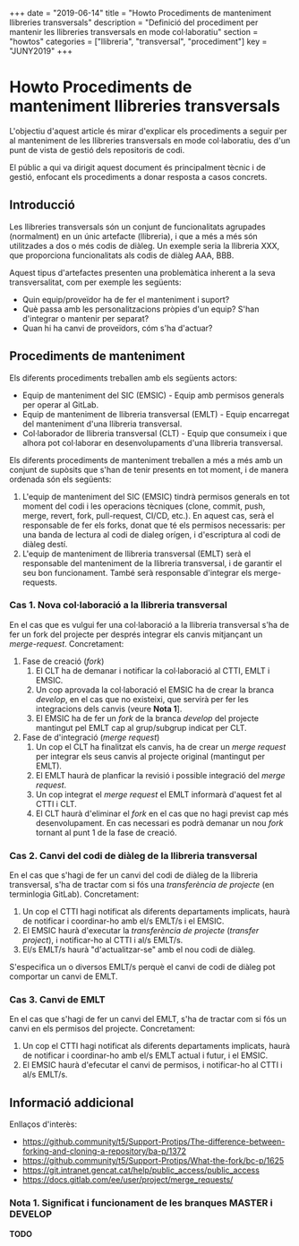 +++
date        = "2019-06-14"
title       = "Howto Procediments de manteniment llibreries transversals"
description = "Definició del procediment per mantenir les llibreries transversals en mode col·laboratiu"
section = "howtos"
categories = ["llibreria", "transversal", "procediment"]
key = "JUNY2019"
+++

# Howto Procediments de manteniment llibreries transversals

L'objectiu d'aquest article és mirar d'explicar els procediments a seguir per al manteniment de les llibreries transversals en mode col·laboratiu, des d'un punt de vista de gestió dels repositoris de codi.

El públic a qui va dirigit aquest document és principalment tècnic i de gestió, enfocant els procediments a donar resposta a casos concrets.


## Introducció

Les llibreries transversals són un conjunt de funcionalitats agrupades (normalment) en un únic artefacte (llibreria), i que a més a més són utilitzades a dos o més codis de diàleg.
Un exemple seria la llibreria XXX, que proporciona funcionalitats als codis de diàleg AAA, BBB.

Aquest tipus d'artefactes presenten una problemàtica inherent a la seva transversalitat, com per exemple les següents:
* Quin equip/proveïdor ha de fer el manteniment i suport?
* Què passa amb les personalitzacions pròpies d'un equip? S'han d'integrar o mantenir per separat?
* Quan hi ha canvi de proveïdors, cóm s'ha d'actuar?

## Procediments de manteniment

Els diferents procediments treballen amb els següents actors:

* Equip de manteniment del SIC (EMSIC) - Equip amb permisos generals per operar al GitLab.
* Equip de manteniment de llibreria transversal (EMLT) - Equip encarregat del manteniment d'una llibreria transversal.
* Col·laborador de llibreria transversal (CLT) - Equip que consumeix i que alhora pot col·laborar en desenvolupaments d'una llibreria transversal.

Els diferents procediments de manteniment treballen a més a més amb un conjunt de supòsits que s'han de tenir presents en tot moment, i de manera ordenada són els següents:

1. L'equip de manteniment del SIC (EMSIC) tindrà permisos generals en tot moment del codi i les operacions tècniques (clone, commit, push, merge, revert, fork, pull-request, CI/CD, etc.). En aquest cas, serà el responsable de fer els forks, donat que té els permisos necessaris: per una banda de lectura al codi de dialeg orígen, i d'escriptura al codi de diàleg destí.
1. L'equip de manteniment de llibreria transversal (EMLT) serà el responsable del manteniment de la llibreria transversal, i de garantir el seu bon funcionament. També serà responsable d'integrar els merge-requests.


### Cas 1. Nova col·laboració a la llibreria transversal

En el cas que es vulgui fer una col·laboració a la llibreria transversal s'ha de fer un fork del projecte per després integrar els canvis mitjançant un *merge-request*. Concretament:

1. Fase de creació (*fork*)
    1. El CLT ha de demanar i notificar la col·laboració al CTTI, EMLT i EMSIC.
    1. Un cop aprovada la col·laboració el EMSIC ha de crear la branca *develop*, en el cas que no existeixi, que servirà per fer les integracions dels canvis (veure **Nota 1**].
    1. El EMSIC ha de fer un *fork* de la branca *develop* del projecte mantingut pel EMLT cap al grup/subgrup indicat per CLT.
2. Fase de d'integració (*merge request*)
    1. Un cop el CLT ha finalitzat els canvis, ha de crear un *merge request* per integrar els seus canvis al projecte original (mantingut per EMLT).
    1. El EMLT haurà de planficar la revisió i possible integració del *merge request*.
    1. Un cop integrat el *merge request* el EMLT informarà d'aquest fet al CTTI i CLT.
    1. El CLT haurà d'eliminar el *fork* en el cas que no hagi previst cap més desenvolupament. En cas necessari es podrà demanar un nou *fork* tornant al punt 1 de la fase de creació.

### Cas 2. Canvi del codi de diàleg de la llibreria transversal

En el cas que s'hagi de fer un canvi del codi de diàleg de la llibreria transversal, s'ha de tractar com si fós una *transferència de projecte* (en terminlogia GitLab). Concretament:

1. Un cop el CTTI hagi notificat als diferents departaments implicats, haurà de notificar i coordinar-ho amb el/s EMLT/s i el EMSIC.
1. El EMSIC haurà d'executar la *transferència de projecte* (*transfer project*), i notificar-ho al CTTI i al/s EMLT/s.
1. El/s EMLT/s haurà "d'actualitzar-se" amb el nou codi de diàleg.

S'especifica un o diversos EMLT/s perquè el canvi de codi de diàleg pot comportar un canvi de EMLT.

### Cas 3. Canvi de EMLT

En el cas que s'hagi de fer un canvi del EMLT, s'ha de tractar com si fós un canvi en els permisos del projecte. Concretament:

1. Un cop el CTTI hagi notificat als diferents departaments implicats, haurà de notificar i coordinar-ho amb el/s EMLT actual i futur, i el EMSIC.
1. El EMSIC haurà d'efecutar el canvi de permisos, i notificar-ho al CTTI i al/s EMLT/s.

## Informació addicional

Enllaços d'interès:
* https://github.community/t5/Support-Protips/The-difference-between-forking-and-cloning-a-repository/ba-p/1372
* https://github.community/t5/Support-Protips/What-the-fork/bc-p/1625
* https://git.intranet.gencat.cat/help/public_access/public_access
* https://docs.gitlab.com/ee/user/project/merge_requests/

### Nota 1. Significat i funcionament de les branques MASTER i DEVELOP

**TODO**